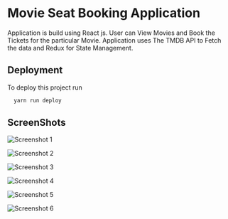 
# Movie Seat Booking Application

Application is build using React js. User can View Movies and Book the 
Tickets for the particular Movie. Application uses The TMDB API to Fetch the data
and Redux for State Management.



## Deployment

To deploy this project run

```bash
  yarn run deploy
```

## ScreenShots
![Screenshot 1](https://user-images.githubusercontent.com/56273302/123667444-c8f22980-d857-11eb-871a-bca4bdd5f48b.jpg)

![Screenshot 2](https://user-images.githubusercontent.com/56273302/123668157-782f0080-d858-11eb-9068-c0051a68837b.png)

![Screenshot 3](https://user-images.githubusercontent.com/56273302/123668164-7bc28780-d858-11eb-82dd-2aff2633ca74.png)

![Screenshot 4](https://user-images.githubusercontent.com/56273302/123668173-7e24e180-d858-11eb-8ec7-35ccf1674ba6.png)

![Screenshot 5](https://user-images.githubusercontent.com/56273302/123668184-80873b80-d858-11eb-9ae0-9fc55b4b1011.png)

![Screenshot 6](https://user-images.githubusercontent.com/56273302/123668192-82e99580-d858-11eb-9bab-25e29ec1b365.png)
